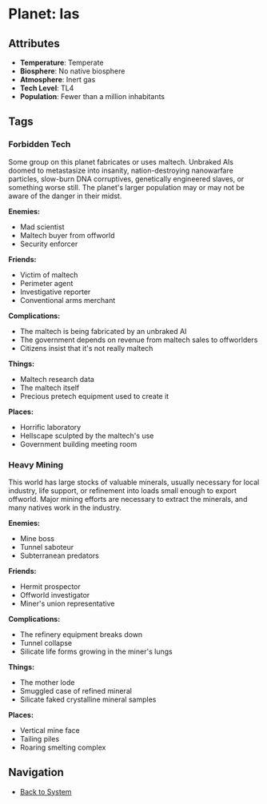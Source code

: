 # Planet: Ias

## Attributes
- **Temperature**: Temperate
- **Biosphere**: No native biosphere
- **Atmosphere**: Inert gas
- **Tech Level**: TL4
- **Population**: Fewer than a million inhabitants

## Tags

### Forbidden Tech

Some group on this planet fabricates or uses maltech. Unbraked AIs doomed to metastasize into insanity, nation-destroying nanowarfare particles, slow-burn DNA corruptives, genetically engineered slaves, or something worse still. The planet's larger population may or may not be aware of the danger in their midst.

**Enemies:**
- Mad scientist
- Maltech buyer from offworld
- Security enforcer

**Friends:**
- Victim of maltech
- Perimeter agent
- Investigative reporter
- Conventional arms merchant

**Complications:**
- The maltech is being fabricated by an unbraked AI
- The government depends on revenue from maltech sales to offworlders
- Citizens insist that it's not really maltech

**Things:**
- Maltech research data
- The maltech itself
- Precious pretech equipment used to create it

**Places:**
- Horrific laboratory
- Hellscape sculpted by the maltech's use
- Government building meeting room

### Heavy Mining

This world has large stocks of valuable minerals, usually necessary for local industry, life support, or refinement into loads small enough to export offworld. Major mining efforts are necessary to extract the minerals, and many natives work in the industry.

**Enemies:**
- Mine boss
- Tunnel saboteur
- Subterranean predators

**Friends:**
- Hermit prospector
- Offworld investigator
- Miner's union representative

**Complications:**
- The refinery equipment breaks down
- Tunnel collapse
- Silicate life forms growing in the miner's lungs

**Things:**
- The mother lode
- Smuggled case of refined mineral
- Silicate faked crystalline mineral samples

**Places:**
- Vertical mine face
- Tailing piles
- Roaring smelting complex

## Navigation
- [Back to System](../system.md)
